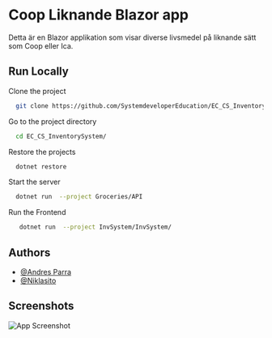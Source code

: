 
# Coop Liknande Blazor app

Detta är en Blazor applikation som visar diverse livsmedel på liknande sätt som Coop eller Ica.




## Run Locally

Clone the project

```bash
  git clone https://github.com/SystemdeveloperEducation/EC_CS_InventorySystem.git
```

Go to the project directory

```bash
  cd EC_CS_InventorySystem/
```

Restore the projects
```bash
  dotnet restore
```

Start the server

```bash
  dotnet run  --project Groceries/API
```

Run the Frontend
```bash
   dotnet run  --project InvSystem/InvSystem/
```


## Authors

- [@Andres Parra](https://github.com/andresparrab)
- [@Niklasito](https://github.com/Niklasito)

## Screenshots

![App Screenshot](https://t4543470.p.clickup-attachments.com/t4543470/08108582-772c-4714-9da3-b2327d08cab4/finished.jpg?view=open/468x300?text=App+Screenshot+Here)

